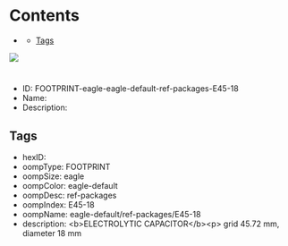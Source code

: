 



Contents
========

* [](#)
	* [Tags](#tags)
  
![][im]
# 

- ID: FOOTPRINT-eagle-eagle-default-ref-packages-E45-18
- Name: 
- Description: 

## Tags

- hexID: 
- oompType: FOOTPRINT
- oompSize: eagle
- oompColor: eagle-default
- oompDesc: ref-packages
- oompIndex: E45-18
- oompName: eagle-default/ref-packages/E45-18
- description: &lt;b&gt;ELECTROLYTIC CAPACITOR&lt;/b&gt;&lt;p&gt;&#xD;
grid 45.72 mm, diameter 18 mm



[im]: image.png
